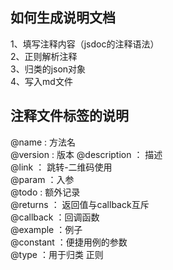 ## 如何生成说明文档
1、填写注释内容（jsdoc的注释语法）  
2、正则解析注释  
3、归类的json对象  
4、写入md文件  
##  注释文件标签的说明
@name : 方法名  
@version :  版本
@description ： 描述  
@link ： 跳转-二维码使用  
@param ：入参  
@todo :  额外记录  
@returns ： 返回值与callback互斥  
@callback ：回调函数  
@example ：例子  
@constant ：便捷用例的参数  
@type ：用于归类 正则
